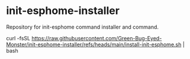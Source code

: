 # init-esphome-installer
Repository for init-esphome command installer and command.

curl -fsSL https://raw.githubusercontent.com/Green-Bug-Eyed-Monster/init-esphome-installer/refs/heads/main/install-init-esphome.sh | bash
